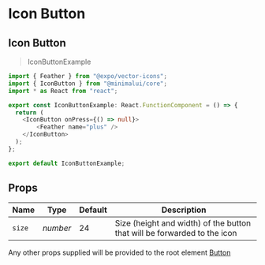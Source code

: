 # Icon Button

## Icon Button

> IconButtonExample

```typescript 
import { Feather } from "@expo/vector-icons";
import { IconButton } from "@minimalui/core";
import * as React from "react";

export const IconButtonExample: React.FunctionComponent = () => {
  return (
    <IconButton onPress={() => null}>
        <Feather name="plus" />
    </IconButton>
  );
};

export default IconButtonExample;
```

## Props

| Name               | Type           | Default  | Description |
| ------------------ | -------------- | -------- | ----------- |
| `size`             | *number*       | 24       | Size (height and width) of the button that will be forwarded to the icon |

Any other props supplied will be provided to the root element [Button](/Page?file=components/button)